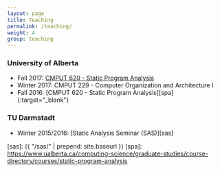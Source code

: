 ```yaml
---
layout: page
title: Teaching
permalink: /teaching/
weight: 4
group: teaching
---
```

### University of Alberta ###
* Fall 2017: [CMPUT 620 - Static Program Analysis](https://eclass.srv.ualberta.ca/course/view.php?id=39320)
* Winter 2017: CMPUT 229 - Computer Organization and Architecture I
* Fall 2016: [CMPUT 620 - Static Program Analysis][spa]{:target="_blank"}

### TU Darmstadt ###

* Winter 2015/2016: [Static Analysis Seminar (SAS)][sas]

[sas]:   {{ "/sas/" | prepend: site.baseurl }}
[spa]:   https://www.ualberta.ca/computing-science/graduate-studies/course-directory/courses/static-program-analysis
